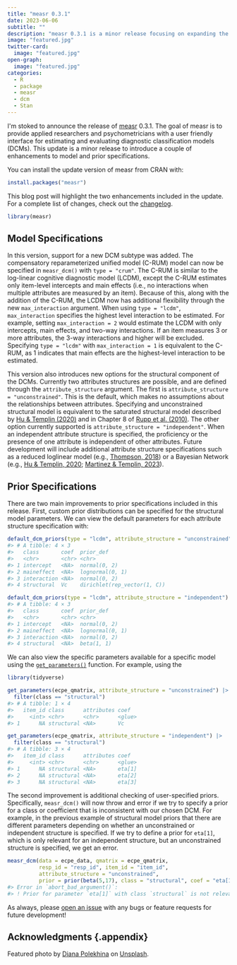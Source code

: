 ```yaml
---
title: "measr 0.3.1"
date: 2023-06-06
subtitle: ""
description: "measr 0.3.1 is a minor release focusing on expanding the set of models that can be estimated."
image: "featured.jpg"
twitter-card:
  image: "featured.jpg"
open-graph:
  image: "featured.jpg"
categories:
  - R
  - package
  - measr
  - dcm
  - Stan
---
```




I'm stoked to announce the release of [measr](https://measr.info) 0.3.1.
The goal of measr is to provide applied researchers and psychometricians with a user friendly interface for estimating and evaluating diagnostic classification models (DCMs).
This update is a minor release to introduce a couple of enhancements to model and prior specifications.

You can install the update version of measr from CRAN with:


```r
install.packages("measr")
```

This blog post will highlight the two enhancements included in the update.
For a complete list of changes, check out the [changelog](https://measr.info/news/index.html#measr-031).


```r
library(measr)
```

## Model Specifications

In this version, support for a new DCM subtype was added.
The compensatory reparameterized unified model (C-RUM) model can now be specified in `measr_dcm()` with `type = "crum"`.
The C-RUM is similar to the log-linear cognitive diagnostic model (LCDM), except the C-RUM estimates only item-level intercepts and main effects (i.e., no interactions when multiple attributes are measured by an item).
Because of this, along with the addition of the C-RUM, the LCDM now has additional flexibility through the new `max_interaction` argument.
When using `type = "lcdm"`, `max_interaction` specifies the highest level interaction to be estimated.
For example, setting `max_interaction = 2` would estimate the LCDM with only intercepts, main effects, and two-way interactions.
If an item measures 3 or more attributes, the 3-way interactions and higher will be excluded.
Specifying `type = "lcdm"` with `max_interaction = 1` is equivalent to the C-RUM, as 1 indicates that main effects are the highest-level interaction to be estimated.

This version also introduces new options for the structural component of the DCMs.
Currently two attributes structures are possible, and are defined through the `attribute_structure` argument.
The first is `attribute_structure = "unconstrained"`.
This is the default, which makes no assumptions about the relationships between attributes.
Specifying and unconstrained structural model is equivalent to the saturated structural model described by [Hu & Templin (2020)](https://doi.org/10.1080/00273171.2019.1632165) and in Chapter 8 of [Rupp et al. (2010)](https://www.amazon.com/Diagnostic-Measurement-Applications-Methodology-Sciences/dp/1606235273).
The other option currently supported is `attribute_structure = "independent"`.
When an independent attribute structure is specified, the proficiency or the presence of one attribute is independent of other attributes.
Future development will include additional attribute structure specifications such as a reduced loglinear model (e.g., [Thompson, 2018](https://dissertation.wjakethompson.com)) or a Bayesian Network (e.g., [Hu & Templin, 2020](https://doi.org/10.1080/00273171.2019.1632165); [Martinez & Templin, 2023](https://doi.org/10.31234/osf.io/pjc5f)).

## Prior Specifications

There are two main improvements to prior specifications included in this release.
First, custom prior distributions can be specified for the structural model parameters.
We can view the default parameters for each attribute structure specification with:


```r
default_dcm_priors(type = "lcdm", attribute_structure = "unconstrained")
#> # A tibble: 4 × 3
#>   class       coef  prior_def                  
#>   <chr>       <chr> <chr>                      
#> 1 intercept   <NA>  normal(0, 2)               
#> 2 maineffect  <NA>  lognormal(0, 1)            
#> 3 interaction <NA>  normal(0, 2)               
#> 4 structural  Vc    dirichlet(rep_vector(1, C))

default_dcm_priors(type = "lcdm", attribute_structure = "independent")
#> # A tibble: 4 × 3
#>   class       coef  prior_def      
#>   <chr>       <chr> <chr>          
#> 1 intercept   <NA>  normal(0, 2)   
#> 2 maineffect  <NA>  lognormal(0, 1)
#> 3 interaction <NA>  normal(0, 2)   
#> 4 structural  <NA>  beta(1, 1)
```

We can also view the specific parameters available for a specific model using the [`get_parameters()`](https://measr.info/reference/get_parameters.html) function.
For example, using the 


```r
library(tidyverse)

get_parameters(ecpe_qmatrix, attribute_structure = "unconstrained") |> 
  filter(class == "structural")
#> # A tibble: 1 × 4
#>   item_id class      attributes coef  
#>     <int> <chr>      <chr>      <glue>
#> 1      NA structural <NA>       Vc

get_parameters(ecpe_qmatrix, attribute_structure = "independent") |> 
  filter(class == "structural")
#> # A tibble: 3 × 4
#>   item_id class      attributes coef  
#>     <int> <chr>      <chr>      <glue>
#> 1      NA structural <NA>       eta[1]
#> 2      NA structural <NA>       eta[2]
#> 3      NA structural <NA>       eta[3]
```

The second improvement is additional checking of user-specified priors.
Specifically, `measr_dcm()` will now throw and error if we try to specify a prior for a class or coefficient that is inconsistent with our chosen DCM.
For example, in the previous example of structural model priors that there are different parameters depending on whether an unconstrained or independent structure is specified.
If we try to define a prior for `eta[1]`, which is only relevant for an independent structure, but an unconstrained structure is specified, we get an error.


```r
measr_dcm(data = ecpe_data, qmatrix = ecpe_qmatrix,
          resp_id = "resp_id", item_id = "item_id",
          attribute_structure = "unconstrained",
          prior = prior(beta(5,17), class = "structural", coef = "eta[1]"))
#> Error in `abort_bad_argument()`:
#> ! Prior for parameter `eta[1]` with class `structural` is not relevant for the chosen model or specified Q-matrix. See `?get_parameters()` for a list of relevant parameters.
```

As always, please [open an issue](https://github.com/wjakethompson/measr/issues) with any bugs or feature requests for future development!


## Acknowledgments {.appendix}

Featured photo by <a href="https://unsplash.com/@diana_pole?utm_content=creditCopyText&utm_medium=referral&utm_source=unsplash">Diana Polekhina</a> on <a href="https://unsplash.com/photos/silver-and-black-necklace-on-yellow-textile-iUfusOthmgQ?utm_content=creditCopyText&utm_medium=referral&utm_source=unsplash">Unsplash</a>.
  
  
